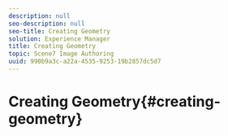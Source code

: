 ```yaml
---
description: null
seo-description: null
seo-title: Creating Geometry
solution: Experience Manager
title: Creating Geometry
topic: Scene7 Image Authoring
uuid: 990b9a3c-a22a-4535-9253-19b2857dc5d7
---
```


# Creating Geometry{#creating-geometry}

